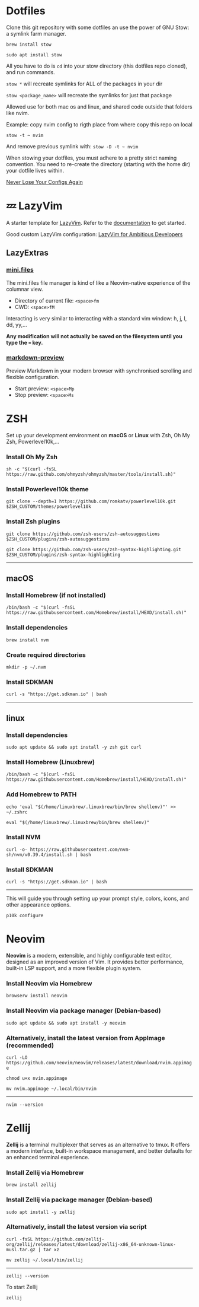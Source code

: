 # Dotfiles

Clone this git repository with some dotfiles an use the power of GNU Stow: a symlink farm manager.

`brew install stow`

`sudo apt install stow`

All you have to do is `cd` into your stow directory (this dotfiles repo cloned), and run commands.

`stow *` will recreate symlinks for ALL of the packages in your dir

`stow <package_name>` will recreate the symlinks for just that package

Allowed use for both mac os and linux, and shared code outside that folders like nvim.

Example: copy nvim config to rigth place from where copy this repo on local

`stow -t ~ nvim`

And remove previous symlink with: `stow -D -t ~ nvim`

When stowing your dotfiles, you must adhere to a pretty strict naming convention. You need to re-create the directory (starting with the home dir) your dotfile lives within.

[Never Lose Your Configs Again](https://typecraft.dev/tutorial/never-lose-your-configs-again)

# 💤 LazyVim

A starter template for [LazyVim](https://github.com/LazyVim/LazyVim).
Refer to the [documentation](https://lazyvim.github.io/installation) to get started.

Good custom LazyVim configuration: [LazyVim for Ambitious Developers](https://lazyvim-ambitious-devs.phillips.codes/)

## LazyExtras

### [mini.files](https://github.com/echasnovski/mini.files)

The mini.files file manager is kind of like a Neovim-native experience of the columnar view.

- Directory of current file: `<space>fm`
- CWD: `<space>fM`

Interacting is very similar to interacting with a standard vim window: h, j, l, dd, yy,...

**Any modification will not actually be saved on the filesystem until you type the `=` key.**


### [markdown-preview](https://github.com/iamcco/markdown-preview.nvim)

Preview Markdown in your modern browser with synchronised scrolling and flexible configuration.

- Start preview: `<space>Mp`
- Stop preview: `<space>Ms`


# ZSH

Set up your development environment on **macOS** or **Linux** with Zsh, Oh My Zsh, Powerlevel10k,...

### Install Oh My Zsh
`sh -c "$(curl -fsSL https://raw.github.com/ohmyzsh/ohmyzsh/master/tools/install.sh)"`

### Install Powerlevel10k theme
`git clone --depth=1 https://github.com/romkatv/powerlevel10k.git $ZSH_CUSTOM/themes/powerlevel10k`

### Install Zsh plugins
`git clone https://github.com/zsh-users/zsh-autosuggestions $ZSH_CUSTOM/plugins/zsh-autosuggestions`

`git clone https://github.com/zsh-users/zsh-syntax-highlighting.git $ZSH_CUSTOM/plugins/zsh-syntax-highlighting` 

---

## macOS

### Install Homebrew (if not installed)
`/bin/bash -c "$(curl -fsSL https://raw.githubusercontent.com/Homebrew/install/HEAD/install.sh)"`

### Install dependencies
`brew install nvm` 

### Create required directories
`mkdir -p ~/.nvm`

### Install SDKMAN
`curl -s "https://get.sdkman.io" | bash` 

---

## linux

### Install dependencies
`sudo apt update && sudo apt install -y zsh git curl`

### Install Homebrew (Linuxbrew)
`/bin/bash -c "$(curl -fsSL https://raw.githubusercontent.com/Homebrew/install/HEAD/install.sh)"`

### Add Homebrew to PATH
`echo 'eval "$(/home/linuxbrew/.linuxbrew/bin/brew shellenv)"' >> ~/.zshrc`

`eval "$(/home/linuxbrew/.linuxbrew/bin/brew shellenv)"` 

### Install NVM
`curl -o- https://raw.githubusercontent.com/nvm-sh/nvm/v0.39.4/install.sh | bash`

### Install SDKMAN
`curl -s "https://get.sdkman.io" | bash` 



---


This will guide you through setting up your prompt style, colors, icons, and other appearance options.

`p10k configure`


# Neovim
**Neovim** is a modern, extensible, and highly configurable text editor, designed as an improved version of Vim. It provides better performance, built-in LSP support, and a more flexible plugin system.

### Install Neovim via Homebrew
`browserw install neovim`

### Install Neovim via package manager (Debian-based)
`sudo apt update && sudo apt install -y neovim`

### Alternatively, install the latest version from AppImage (recommended)
`curl -LO https://github.com/neovim/neovim/releases/latest/download/nvim.appimage`

`chmod u+x nvim.appimage`

`mv nvim.appimage ~/.local/bin/nvim`

---
`nvim --version`

# Zellij
**Zellij** is a terminal multiplexer that serves as an alternative to tmux. It offers a modern interface, built-in workspace management, and better defaults for an enhanced terminal experience.

### Install Zellij via Homebrew

`brew install zellij`

### Install Zellij via package manager (Debian-based)

`sudo apt install -y zellij`

### Alternatively, install the latest version via script

`curl -fsSL https://github.com/zellij-org/zellij/releases/latest/download/zellij-x86_64-unknown-linux-musl.tar.gz | tar xz`

`mv zellij ~/.local/bin/zellij`

---
`zellij --version`

To start Zellij

`zellij`


